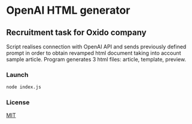 # OpenAI HTML generator
## Recruitment task for Oxido company

Script realises connection with OpenAI API and sends previously defined prompt in order to obtain revamped html document taking into account sample article. Program generates 3 html files: article, template, preview.

### Launch

```bash
node index.js
```

### License

[MIT](https://choosealicense.com/licenses/mit/)